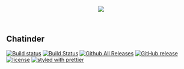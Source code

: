 <p align="center"><img src="https://wasd171.github.io/chatinder/assets/icons/icon-small.png"></p>
<p>&nbsp;</p>

## Chatinder
[![Build status](https://ci.appveyor.com/api/projects/status/v9c0o74hl6tdl08f/branch/master?svg=true)](https://ci.appveyor.com/project/wasd171/chatinder/branch/master)
[![Build Status](https://travis-ci.org/wasd171/chatinder.svg?branch=master)](https://travis-ci.org/wasd171/chatinder)
[![Github All Releases](https://img.shields.io/github/downloads/atom/atom/total.svg)]()
[![GitHub release](https://img.shields.io/github/release/wasd171/chatinder.svg)](https://github.com/wasd171/chatinder/releases/latest)
[![license](https://img.shields.io/github/license/wasd171/chatinder.svg)](https://github.com/wasd171/chatinder/blob/master/LICENSE.md)
[![styled with prettier](https://img.shields.io/badge/styled_with-prettier-ff69b4.svg)](https://github.com/prettier/prettier)